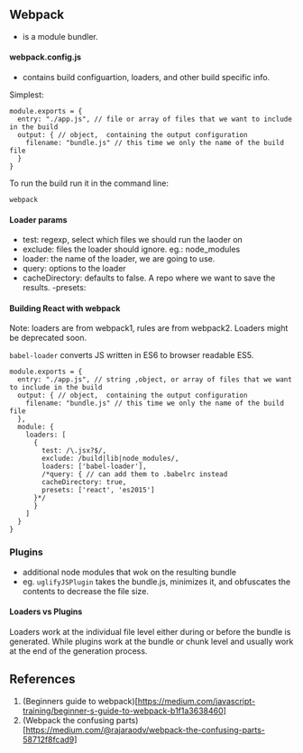 ## Webpack

- is a module bundler.

#### webpack.config.js

- contains build configuartion, loaders, and other build specific info.

Simplest:
```
module.exports = {
  entry: "./app.js", // file or array of files that we want to include in the build
  output: { // object,  containing the output configuration
    filename: "bundle.js" // this time we only the name of the build file
  }
}
```
To run the build run it in the command line:
```
webpack
```

#### Loader params

- test: regexp, select which files we should run the laoder on
- exclude: files the loader should ignore. eg.: node_modules
- loader: the name of the loader, we are going to use.
- query: options to the loader
- cacheDirectory: defaults to false. A repo where we want to save the results.
-presets:

#### Building React with webpack

Note: loaders are from webpack1, rules are from webpack2. Loaders might be deprecated soon.

```babel-loader``` converts JS written in ES6 to browser readable ES5.


```
module.exports = {
  entry: "./app.js", // string ,object, or array of files that we want to include in the build
  output: { // object,  containing the output configuration
    filename: "bundle.js" // this time we only the name of the build file
  },
  module: {
    loaders: [
      {
        test: /\.jsx?$/,
        exclude: /build|lib|node_modules/,
        loaders: ['babel-loader'],
        /*query: { // can add them to .babelrc instead
        cacheDirectory: true,
        presets: ['react', 'es2015']
      }*/
      }
    ]
  }
}
```


### Plugins

- additional node modules that wok on the resulting bundle
- eg. ```uglifyJSPlugin``` takes the bundle.js, minimizes it, and obfuscates the contents to decrease the file size.

#### Loaders vs Plugins

Loaders work at the individual file level either during or before the bundle is generated. While plugins work at the bundle or chunk level and usually work at the end of the generation process.

## References
1. (Beginners guide to webpack)[https://medium.com/javascript-training/beginner-s-guide-to-webpack-b1f1a3638460]
2. (Webpack the confusing parts)[https://medium.com/@rajaraodv/webpack-the-confusing-parts-58712f8fcad9]
